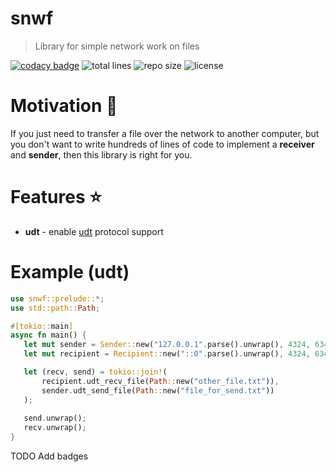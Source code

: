 # snwf

> Library for simple network work on files

[![codacy badge](https://img.shields.io/codacy/grade/187d6864d2684ec7bae17e2ad1277f67?style=for-the-badge)](https://www.codacy.com/gh/CryptoGladi/snwf/dashboard?utm_source=github.com&amp;utm_medium=referral&amp;utm_content=CryptoGladi/snwf&amp;utm_campaign=Badge_Grade) ![total lines](https://img.shields.io/tokei/lines/github/CryptoGladi/snwf?style=for-the-badge) ![repo size](https://img.shields.io/github/repo-size/CryptoGladi/snwf?style=for-the-badge) ![license](https://img.shields.io/github/license/CryptoGladi/snwf?style=for-the-badge)

# Motivation :rocket:

If you just need to transfer a file over the network to another computer,
but you don't want to write hundreds of lines of code to implement a
**receiver** and **sender**, then this library is right for you.

# Features :star:

  * **udt** - enable [udt](https://en.wikipedia.org/wiki/UDP-based_Data_Transfer_Protocol) protocol support

# Example (udt)

```rust
use snwf::prelude::*;
use std::path::Path;

#[tokio::main]
async fn main() {
   let mut sender = Sender::new("127.0.0.1".parse().unwrap(), 4324, 6343);
   let mut recipient = Recipient::new("::0".parse().unwrap(), 4324, 6343);

   let (recv, send) = tokio::join!(
       recipient.udt_recv_file(Path::new("other_file.txt")),
       sender.udt_send_file(Path::new("file_for_send.txt"))
   );
   
   send.unwrap();
   recv.unwrap();
}
```

TODO Add badges
